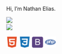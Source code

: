 Hi, I’m Nathan Elias.

![](https://github-readme-stats.vercel.app/api?username=nathanmousinho&count_private=true&show_icons=true&theme=graywhite&include_all_commits)<br>
![](https://github-readme-stats.vercel.app/api/top-langs/?username=nathanmousinho&langs_count=6&theme=graywhite)
<div style="display: inline_block">
  <img align="center" height="30" width="auto" src="https://github.com/devicons/devicon/blob/master/icons/html5/html5-plain.svg">
  <img align="center" height="30" width="auto" src="https://github.com/devicons/devicon/blob/master/icons/css3/css3-plain.svg">
  <img align="center" height="30" width="auto" src="https://github.com/devicons/devicon/blob/master/icons/bootstrap/bootstrap-plain.svg">
  <img align="center" height="30" width="auto" src="https://github.com/devicons/devicon/blob/master/icons/php/php-plain.svg">
  
</div>
<!---
nathanmousinho/nathanmousinho is a ✨ special ✨ repository because its `README.md` (this file) appears on your GitHub profile.
You can click the Preview link to take a look at your changes.

- 👋 Hi, I’m @nathanmousinho
- 👀 I’m interested in ...
- 🌱 I’m currently learning ...
- 💞️ I’m looking to collaborate on ...
- 📫 How to reach me ...

--->
